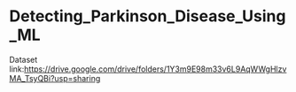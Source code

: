 # Detecting_Parkinson_Disease_Using_ML
Dataset link:https://drive.google.com/drive/folders/1Y3m9E98m33v6L9AqWWgHlzvMA_TsyQBi?usp=sharing
